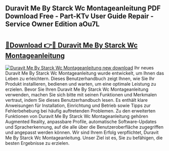 ## Duravit Me By Starck Wc Montageanleitung PDF Download Free - Part-KTv User Guide Repair - Service Owner Edition aOu7L

# <h2><a href="http://df83ue.blite.top/?on=Duravit+Me+By+Starck+Wc+Montageanleitung">🔗Download 👉🔴 Duravit Me By Starck Wc Montageanleitung</a></h2>

[![Duravit Me By Starck Wc Montageanleitung new download](https://i.imgur.com/lujVjoI.png)](http://df83ue.blite.top/?on=Duravit+Me+By+Starck+Wc+Montageanleitung)
Ihr neues Duravit Me By Starck Wc Montageanleitung wurde entwickelt, um Ihnen das Leben zu erleichtern. Dieses Benutzerhandbuch zeigt Ihnen, wie Sie Ihr Produkt installieren, bedienen und warten, um eine optimale Leistung zu erzielen. Bevor Sie Ihren Duravit Me By Starck Wc Montageanleitung verwenden, machen Sie sich bitte mit seinen Funktionen und Merkmalen vertraut, indem Sie dieses Benutzerhandbuch lesen. Es enthält klare Anweisungen für Installation, Einrichtung und Betrieb sowie Tipps zur Fehlerbehebung bei häufig auftretenden Problemen. Zu den erweiterten Funktionen von Duravit Me By Starck Wc Montageanleitung gehören Augmented Reality, anpassbare Profile, automatische Software-Updates und Spracherkennung, auf die alle über die Benutzeroberfläche zugegriffen und angepasst werden können. Wir sind Ihrem Erfolg verpflichtet, Duravit Me By Starck Wc Montageanleitung. Unser Ziel ist es, Sie zu befähigen, die besten Ergebnisse zu erzielen.
